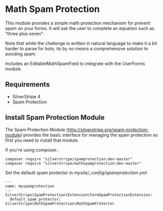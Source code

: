 # Math Spam Protection

This module provides a simple math protection mechanism for prevent spam on your 
forms. It will ask the user to complete an equation such as "three plus seven".

Note that while the challenge is written in natural language to make it a bit harder to parse for bots,
its by no means a comprehensive solution to avoiding spam.

Includes an EditableMathSpamField to integrate with the UserForms module. 

## Requirements

 * SilverStripe 4
 * Spam Protection
 
## Install Spam Protection Module

The Spam Protection Module (http://silverstripe.org/spam-protection-module) 
provides the basic interface for managing the spam protection so first you need 
to install that module.

If you're using composer..

```
composer require "silverstripe/spamprotection:dev-master"
composer require "silverstripe/mathspamprotection:dev-master"
```

Set the default spam protector in *mysite/_config/spamprotection.yml*

	---
    name: myspamprotection
    ---
    SilverStripe\SpamProtection\Extension\FormSpamProtectionExtension:
      default_spam_protector: SilverStripe\MathSpamProtection\MathSpamProtector
